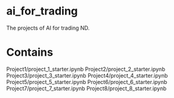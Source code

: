 # ai_for_trading
The projects of AI for trading ND.

# Contains
Project1/project_1_starter.ipynb
Project2/project_2_starter.ipynb
Project3/project_3_starter.ipynb
Project4/project_4_starter.ipynb
Project5/project_5_starter.ipynb
Project6/project_6_starter.ipynb
Project7/project_7_starter.ipynb
Project8/project_8_starter.ipynb
